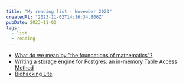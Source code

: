 ```yaml
---
title: "My reading list - November 2023"
createdAt: "2023-11-02T14:16:34.806Z"
pubDate: 2023-11-02
tags:
  - list
  - reading
---
```


- [What do we mean by "the foundations of mathematics"?](https://lawrencecpaulson.github.io/2023/11/01/Foundations.html)
- [Writing a storage engine for Postgres: an in-memory Table Access Method](https://notes.eatonphil.com/2023-11-01-postgres-table-access-methods.html)
- [Biohacking Lite](https://karpathy.github.io/2020/06/11/biohacking-lite/)
